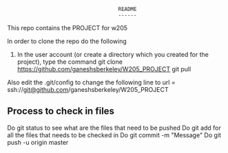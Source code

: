                                         README
                                        ------

This repo contains the PROJECT for w205

In order to clone the repo do the following
1.  In the user account (or create a directory which you created for the project), type the command
git clone https://github.com/ganeshsberkeley/W205_PROJECT
git pull

Also edit the .git/config to change the following line to
url = ssh://git@github.com/ganeshsberkeley/W205_PROJECT



Process to check in files
-------------------------

Do git status to see what are the files that need to be pushed
Do git add <file> for all the files that needs to be checked in
Do git commit -m "Message"
Do git push -u origin master




